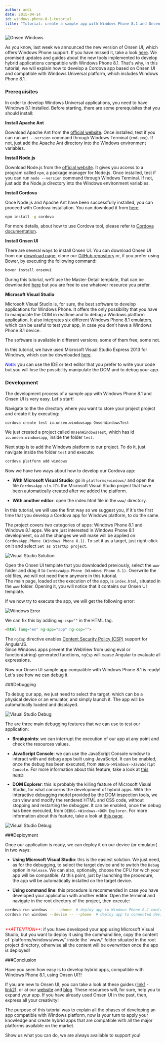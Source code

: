 ```yaml
---
author: andi
date: 2015-04-14
id: windows-phone-8-1-tutorial
title: "Tutorial: create a sample app with Windows Phone 8.1 and Onsen UI"
---
```


![Onsen Windows](/blog/content/images/2015/Apr/onsen_windows.png)

As you know, last week we announced the new version of Onsen UI, which offers Windows Phone support. If you have missed it, take a look [here](http://onsen.io/blog/onsen-ui-supports-windows-phone/). We promised updates and guides about the new tools implemented to develop hybrid applications compatible with Windows Phone 8.1. That's why, in this tutorial, we will explain how to develop a Cordova app based on Onsen UI and compatible with Windows Universal platform, which includes Windows Phone 8.1.

<!-- more -->

### Prerequisites

In order to develop Windows Universal applications, you need to have Windows 8.1 installed.
Before starting, there are some prerequisites that you should install:

**Install Apache Ant**

Download Apache Ant from the [official website](https://ant.apache.org/bindownload.cgi). Once installed, test if you can run `ant --version` command through Windows Terminal (`cmd.exe`). If not, just add the Apache Ant directory into the Windows environment variables.

**Install Node.js**

Download Node.js from the [official website](https://nodejs.org/download/). It gives you access to a program called `npm`, a package manager for Node.js. Once installed, test if you can run `node --version` command through Windows Terminal. If not, just add the Node.js directory into the Windows environment variables.

**Install Cordova**

Once Node.js and Apache Ant have been successfully installed, you can proceed with Cordova installation. You can download it from [here](https://nodejs.org/). 

```bash
npm install -g cordova
```

For more details, about how to use Cordova tool, please refer to [Cordova documentation](https://cordova.apache.org/docs/en/edge/index.html).

**Install Onsen UI**

There are several ways to install Onsen UI. You can download Onsen UI from our [download page](http://onsen.io/download.html), clone our [GitHub repository](https://github.com/OnsenUI/OnsenUI) or, if you prefer using Bower, by executing the following command:

```bash
bower install onsenui
```

During this tutorial, we'll use the Master-Detail template, that can be downloaded [here](http://onsen.io/OnsenUI/project_templates/onsen_master_detail.zip) but you are free to use whatever resource you prefer.

**Microsoft Visual Studio**

Microsoft Visual Studio is, for sure, the best software to develop applications for Windows Phone. It offers the only possibility that you have to manipulate the DOM in realtime and to debug a Windows platform application. It also integrates six different Windows Phone 8.1 emulators, which can be useful to test your app, in case you don't have a Windows Phone 8.1 device.

The software is available in different versions, some of them free, some not.

In this tutorial, we have used Microsoft Visual Studio Express 2013 for Windows, which can be downloaded [here](http://go.microsoft.com/?linkid=9832256).

<i style="color: blue">Note</i>: you can use the IDE or text editor that you prefer to write your code but you will lose the possibility manipulate the DOM and to debug your app.


### Development

The development process of a sample app with Windows Phone 8.1 and Onsen UI is very easy. Let's start!

Navigate to the the directory where you want to store your project project and create it by executing:

```bash
cordova create test io.onsen.windowsapp OnsenWindowsTest
```

We just created a project called `OnsenWindowsTest`, which has id `io.onsen.windowsapp`, inside the folder `test`.

Next step is to add the Windows platform to our project. To do it, just navigate inside the folder `test` and execute:

```bash
cordova platform add windows
```

Now we have two ways about how to develop our Cordova app:

* **With Microsoft Visual Studio**: go in `platforms/windows/` and open the file `CordovaApp.sln`. It's the Microsoft Visual Studio project that have been automatically created after we added the platform.

* **With another editor**: open the index.html file in the `www/` directory.

In this tutorial, we will use the first way so we suggest you, if it's the first time that you develop a Cordova app for Windows platform, to do the same.

The project covers two categories of apps: Windows Phone 8.1 and Windows 8.1 apps. We are just interested in Windows Phone 8.1 development, so all the changes we will make will be applied on `CordovaApp.Phone (Windows Phone 8.1)`. To set it as a target, just right-click on it and select `Set as StartUp project`.

![Visual Studio Solution](/blog/content/images/2015/Apr/vs_solution.png)

Open the Onsen UI template that you downloaded previously, select the `www` folder and drag it to `CordovaApp.Phone (Windows Phone 8.1)`. Overwrite the old files, we will not need them anymore in this tutorial.
<br>
The main page, loaded at the execution of the app, is `index.html`, situated in the `www` folder. Opening it, you will notice that it contains our Onsen UI template.

If we now try to execute the app, we will get the following error:

![Windows Error](/blog/content/images/2015/Apr/windows_error.png)

We can fix this by adding `ng-csp=""` in the HTML tag.

```html
<html lang="en" ng-app="app" ng-csp="">
``` 

The `ngCsp` directive enables [Content Security Policy (CSP)](https://developer.mozilla.org/en-US/docs/Web/Security/CSP) support for AngularJS.
<br>
Since Windows apps prevent the WebView from using eval or function(string) generated functions, `ngCsp` will cause Angular to evaluate all expressions.

Now our Onsen UI sample app compatible with Windows Phone 8.1 is ready! Let's see how we can debug it.

###Debugging

To debug our app, we just need to select the target, which can be a physical device or an emulator, and simply launch it. The app will be automatically loaded and displayed.

![Visual Studio Debug](/blog/content/images/2015/Apr/vs_debug.png)

The are three main debugging features that we can use to test our application:

* **Breakpoints**: we can interrupt the execution of our app at any point and check the resources values.

* **JavaScript Console**: we can use the JavaScript Console window to interact with and debug apps built using JavaScript. It can be enabled, once the debug has been executed, from `DEBUG->Windows->JavaScript Console`. For more information about this feature, take a look at [this page](https://msdn.microsoft.com/en-us/library/windows/apps/dn688631.aspx).

* **DOM Explorer**: this is probably the killing feature of Microsoft Visual Studio, for what concerns the development of hybrid apps. With the interactive debugging model provided by the DOM inspection tools, we can view and modify the rendered HTML and CSS code, without stopping and restarting the debugger. It can be enabled, once the debug has been executed, from `DEBUG->Windows->DOM Explorer`. For more information about this feature, take a look at [this page](https://msdn.microsoft.com/en-us/library/windows/apps/hh441474.aspx).

![Visual Studio Debug](/blog/content/images/2015/Apr/vs_debug2.png)

###Deployment

Once our application is ready, we can deploy it on our device (or emulator) in two ways:

* **Using Microsoft Visual Studio**: this is the easiest solution. We just need, as for the debugging, to select the target device and to switch the `Debug` option in `Release`. We can also, optionally, choose the CPU for wich your app will be compatible. At this point, just by launching the procedure, the app will be automatically installed on the target device.

* **Using command line**: this procedure is recommended in case you have developed your application with another editor. Open the terminal and navigate in the root directory of the project, then execute: 

```bash
cordova run windows -- --phone  # deploy app to Windows Phone 8.1 emulator
cordova run windows --device -- --phone  # deploy app to connected device
```

<br>
<i style="color: red">**ATTENTION**</i>: if you have developed your app using Microsoft Visual Studio, but you want to deploy it using the command line, copy the content of `platforms/windows/www/` inside the `www/` folder situated in the root project directory, otherwise all the content will be overwritten once the app is deployed!

###Conclusion

Have you seen how easy is to develop hybrid apps, compatible with Windows Phone 8.1, using Onsen UI?!

If you are new to Onsen UI, you can take a look at these guides ([link1](http://onsen.io/blog/developing-hybrid-mobile-apps-with-onsen-ui/) - [link2](http://onsen.io/blog/onsen-ui-google-maps-javascript-api-v3-angularjs-sample-application/)), or at our [website](http://onsen.io/) and [blog](http://onsen.io/blog/). These resources will, for sure, help you to expand your app. If you have already used Onsen UI in the past, then, express all your creativity!

The purpose of this tutorial was to explain all the phases of developing an app compatible with Windows platform, now is your turn to apply your knowledge and create hybrid apps that are compatible with all the major platforms available on the market.

Show us what you can do, we are always available to support you!
